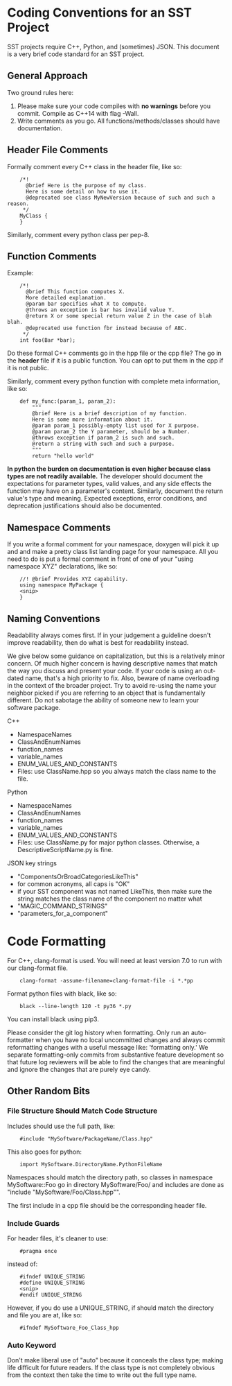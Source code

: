 
Coding Conventions for an SST Project
=======================================================

SST projects require C++, Python, and (sometimes) JSON.  This document is a very brief code standard for an SST project.

## General Approach

Two ground rules here:
1. Please make sure your code compiles with **no warnings** before you commit.  Compile as C++14 with flag -Wall.
2. Write comments as you go.  All functions/methods/classes should have documentation.


## Header File Comments

Formally comment every C++ class in the header file, like so:

		/*!
		  @brief Here is the purpose of my class.
		  Here is some detail on how to use it.
		  @deprecated see class MyNewVersion because of such and such a reason.
		 */
		MyClass {
		}

Similarly, comment every python class per pep-8.

## Function Comments

Example:

		/*!
		  @brief This function computes X.
		  More detailed explanation.
		  @param bar specifies what X to compute.
		  @throws an exception is bar has invalid value Y.
		  @return X or some special return value Z in the case of blah blah.
		  @deprecated use function fbr instead because of ABC.
		 */
		int foo(Bar *bar);

Do these formal C++ comments go in the hpp file or the cpp file?  The go in the **header** file if it is a public
function.  You can opt to put them in the cpp if it is not public.

Similarly, comment every python function with complete meta information, like so:

		def my_func:(param_1, param_2):
			"""
			@brief Here is a brief description of my function.
			Here is some more information about it.
			@param param_1 possibly-empty list used for X purpose.
			@param param_2 the Y parameter, should be a Number.
			@throws exception if param_2 is such and such.
			@return a string with such and such a purpose.
			"""
			return "hello world"

**In python the burden on documentation is even higher because class types are not readily available.**  The
developer should document the expectations for parameter types, valid values, and any side effects the function may have
on a parameter's content.  Similarly, document the return value's type and meaning.
Expected exceptions, error conditions, and deprecation justifications should also be documented.

## Namespace Comments
If you write a formal comment for your namespace, doxygen will pick it up and and make a pretty class list landing page
for your namespace.  All you need to do is put a formal comment in front of one of your
"using namespace XYZ" declarations, like so:

		//! @brief Provides XYZ capability.
		using namespace MyPackage {
		<snip>
		}

## Naming Conventions

Readability always comes first.  If in your judgement a guideline doesn't improve readability, then do what is best for readability instead.  

We give below some guidance on capitalization, but this is a relatively minor concern.  Of much higher concern is having descriptive names
that match the way you discuss and present your code.  If your code is using an out-dated name, that's a high priority to fix.
Also, beware of name overloading in the context of the broader project.  Try to avoid re-using the name your neighbor picked if you are
referring to an object that is fundamentally different.  Do not sabotage the ability of someone new to learn your software package.

C++
* NamespaceNames
* ClassAndEnumNames
* function_names
* variable_names
* ENUM_VALUES_AND_CONSTANTS  
* Files: use ClassName.hpp so you always match the class name to the file.

Python
* NamespaceNames
* ClassAndEnumNames
* function_names
* variable_names
* ENUM_VALUES_AND_CONSTANTS  
* Files: use ClassName.py for major python classes.  Otherwise, a DescriptiveScriptName.py is fine.


JSON key strings
- "ComponentsOrBroadCategoriesLikeThis"
- for common acronyms, all caps is "OK"
- if your SST component was not named LikeThis, then make sure the string matches the class name of the component no matter what
- "MAGIC_COMMAND_STRINGS"
- "parameters_for_a_component"

# Code Formatting

For C++, clang-format is used.  You will need at least version 7.0 to run with our clang-format file.  

		clang-format -assume-filename=clang-format-file -i *.*pp


Format python files with black, like so:

		black --line-length 120 -t py36 *.py

You can install black using pip3.

Please consider the git log history when formatting.  Only run an auto-formatter when you have no local
uncommitted changes and always commit reformatting changes with a useful message like: 'formatting only.'
We separate formatting-only commits from substantive feature development so that future
log reviewers will be able to find the changes that are meaningful and ignore the changes that are
purely eye candy.

## Other Random Bits

### File Structure Should Match Code Structure

Includes should use the full path, like:

		#include "MySoftware/PackageName/Class.hpp"

This also goes for python:

		import MySoftware.DirectoryName.PythonFileName

Namespaces should match the directory path, so classes in namespace MySoftware::Foo go in directory MySoftware/Foo/
and includes are done as "include "MySoftware/Foo/Class.hpp"".

The first include in a cpp file should be the corresponding header file.

### Include Guards

For header files, it's cleaner to use:

		#pragma once

instead of:

		#ifndef UNIQUE_STRING
		#define UNIQUE_STRING
		<snip>
		#endif UNIQUE_STRING

However, if you do use a UNIQUE_STRING, if should match the directory and file you are at, like so:

		#ifndef MySoftware_Foo_Class_hpp

### Auto Keyword

Don't make liberal use of "auto" because it conceals the class type; making life difficult
for future readers.  If the class type is not completely obvious from the context
then take the time to write out the full type name.
